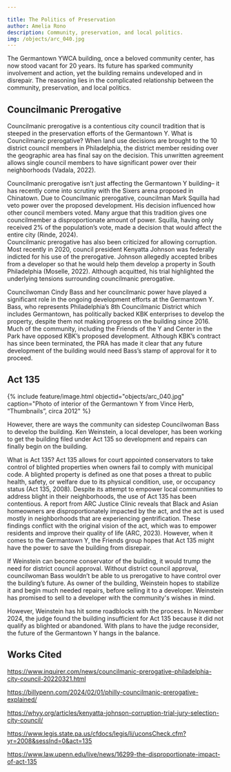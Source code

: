 ```yaml
---

title: The Politics of Preservation
author: Amelia Rono
description: Community, preservation, and local politics. 
img: /objects/arc_040.jpg
---
```


The Germantown YWCA building, once a beloved community center, has now stood vacant for 20 years. Its future has sparked community involvement and action, yet the building remains undeveloped and in disrepair. The reasoning lies in the complicated relationship between the community, preservation, and local politics.  	 

## Councilmanic Prerogative

Councilmanic prerogative is a contentious city council tradition that is steeped in the preservation efforts of the Germantown Y. What is Councilmanic prerogative? When land use decisions are brought to the 10 district council members in Philadelphia, the district member residing over the geographic area has final say on the decision. This unwritten agreement allows single council members to have significant power over their neighborhoods (Vadala, 2022).  

Councilmanic prerogative isn’t just affecting the Germantown Y building– it has recently come into scrutiny with the Sixers arena proposed in Chinatown. Due to Councilmanic prerogative, councilman Mark Squilla had veto power over the proposed development. His decision influenced how other council members voted. Many argue that this tradition gives one councilmember a disproportionate amount of power. Squilla, having only received 2% of the population’s vote, made a decision that would affect the entire city (Rinde, 2024).  
Councilmanic prerogative has also been criticized for allowing corruption. Most recently in 2020, council president Kenyatta Johnson was federally indicted for his use of the prerogative. Johnson allegedly accepted bribes from a developer so that he would help them develop a property in South Philadelphia (Moselle, 2022). Although acquitted, his trial highlighted the underlying tensions surrounding councilmanic prerogative.   

Councilwoman Cindy Bass and her councilmanic power have played a significant role in the ongoing development efforts at the Germantown Y. Bass, who represents Philadelphia’s 8th Councilmanic District which includes Germantown, has politically backed KBK enterprises to develop the property, despite them not making progress on the building since 2016. Much of the community, including the Friends of the Y and Center in the Park have opposed KBK’s proposed development. Although KBK’s contract has since been terminated, the PRA has made it clear that any future development of the building would need Bass’s stamp of approval for it to proceed.  

## Act 135

{% include feature/image.html objectid="objects/arc_040.jpg" caption="Photo of interior of the Germantown Y from Vince Herb, “Thumbnails”, circa 2012" %}

However, there are ways the community can sidestep Councilwoman Bass to develop the building. Ken Weinstein, a local developer, has been working to get the building filed under Act 135 so development and repairs can finally begin on the building. 

What is Act 135? Act 135 allows for court appointed conservators to take control of blighted properties when owners fail to comply with municipal code. A blighted property is defined as one that poses a threat to public health, safety, or welfare due to its physical condition, use, or occupancy status (Act 135, 2008). Despite its attempt to empower local communities to address blight in their neighborhoods, the use of Act 135 has been contentious. A report from ARC Justice Clinic reveals that Black and Asian homeowners are disproportionately impacted by the act, and the act is used mostly in neighborhoods that are experiencing gentrification. These findings conflict with the original vision of the act, which was to empower residents and improve their quality of life (ARC, 2023). However, when it comes to the Germantown Y, the Friends group hopes that Act 135 might have the power to save the building from disrepair. 

If Weinstein can become conservator of the building, it would trump the need for district council approval. Without district council approval, councilwoman Bass wouldn’t be able to us prerogative to have control over the building’s future.  As owner of the building, Weinstein hopes to stabilize it and begin much needed repairs, before selling it to a developer. Weinstein has promised to sell to a developer with the community's wishes in mind.  

However, Weinstein has hit some roadblocks with the process. In November 2024, the judge found the building insufficient for Act 135 because it did not qualify as blighted or abandoned. With plans to have the judge reconsider, the future of the Germantown Y hangs in the balance.  

## Works Cited

https://www.inquirer.com/news/councilmanic-prerogative-philadelphia-city-council-20220321.html  

https://billypenn.com/2024/02/01/philly-councilmanic-prerogative-explained/ 

https://whyy.org/articles/kenyatta-johnson-corruption-trial-jury-selection-city-council/  

https://www.legis.state.pa.us/cfdocs/legis/li/uconsCheck.cfm?yr=2008&sessInd=0&act=135  

https://www.law.upenn.edu/live/news/16299-the-disproportionate-impact-of-act-135
